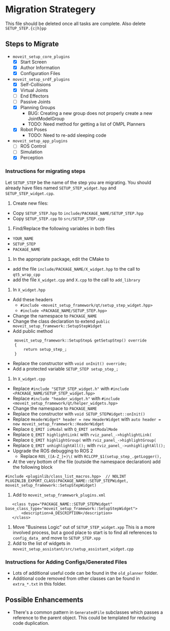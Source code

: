 # Migration Strategery

This file should be deleted once all tasks are complete. Also delete `SETUP_STEP.{c|h}pp`

## Steps to Migrate
 * `moveit_setup_core_plugins`
   * [x] Start Screen
   * [x] Author Information
   * [x] Configuration Files
 * `moveit_setup_srdf_plugins`
   * [x] Self-Collisions
   * [x] Virtual Joints
   * [ ] End Effectors
   * [ ] Passive Joints
   * [x] Planning Groups
     * BUG: Creating a new group does not properly create a new JointModelGroup
     * TODO: Need method for getting a list of OMPL Planners
   * [x] Robot Poses
     * TODO: Need to re-add sleeping code
 * `moveit_setup_app_plugins`
   * [ ] ROS Control
   * [ ] Simulation
   * [x] Perception

### Instructions for migrating steps
Let `SETUP_STEP` be the name of the step you are migrating. You should already have files named `SETUP_STEP_widget.hpp` and `SETUP_STEP_widget.cpp`.
 1. Create new files:
  * Copy `SETUP_STEP.hpp` to `include/PACKAGE_NAME/SETUP_STEP.hpp`
  * Copy `SETUP_STEP.cpp` to `src/SETUP_STEP.cpp`
 1. Find/Replace the following variables in both files
  * `YOUR_NAME`
  * `SETUP_STEP`
  * `PACKAGE_NAME`
 1. In the appropriate package, edit the CMake to
  * add the file `include/PACKAGE_NAME/X_widget.hpp` to the call to `qt5_wrap_cpp`
  * add the file `X_widget.cpp` and `X.cpp` to the call to `add_library`
 1. In `X_widget.hpp`
  * Add these headers
     * `#include <moveit_setup_framework/qt/setup_step_widget.hpp>`
     * `#include <PACKAGE_NAME/SETUP_STEP.hpp>`
  * Change the namespace to `PACKAGE_NAME`
  * Change the class declaration to extend `public moveit_setup_framework::SetupStepWidget`
  * Add public method
  ```
      moveit_setup_framework::SetupStep& getSetupStep() override
      {
          return setup_step_;
      }
```
  * Replace the constructor with `void onInit() override;`
  * Add a protected variable `SETUP_STEP setup_step_;`
 1. In `X_widget.cpp`
  * Replace `#include "SETUP_STEP_widget.h"` with `#include <PACKAGE_NAME/SETUP_STEP_widget.hpp>`
  * Replace `#include "header_widget.h"` with `#include <moveit_setup_framework/qt/helper_widgets.hpp>`
  * Change the namespace to `PACKAGE_NAME`
  * Replace the constructor with `void SETUP_STEPWidget::onInit()`
  * Replace `HeaderWidget* header = new HeaderWidget` with `auto header = new moveit_setup_framework::HeaderWidget`
  * Replace `Q_EMIT isModal` with `Q_EMIT setModalMode`
  * Replace `Q_EMIT highlightLink(` with `rviz_panel_->highlightLink(`
  * Replace `Q_EMIT highlightGroup(` with `rviz_panel_->highlightGroup(`
  * Replace `Q_EMIT unhighlightAll();` with `rviz_panel_->unhighlightAll();`
  * Upgrade the ROS debugging to ROS 2
     * Replace `ROS_([A-Z_]+)\(` with `RCLCPP_$1(setup_step_.getLogger(), `
  * At the very bottom of the file (outside the namespace declaration) add the following block
  ```
#include <pluginlib/class_list_macros.hpp>  // NOLINT
PLUGINLIB_EXPORT_CLASS(PACKAGE_NAME::SETUP_STEPWidget, moveit_setup_framework::SetupStepWidget)
  ```
 1. Add to `moveit_setup_framework_plugins.xml`
 ```
    <class type="PACKAGE_NAME::SETUP_STEPWidget" base_class_type="moveit_setup_framework::SetupStepWidget">
        <description>A_DESCRIPTION</description>
    </class>
  ```
 1. Move "Business Logic" out of `SETUP_STEP_widget.xpp` This is a more involved process, but a good place to start is to find all references to `config_data_` and move to `SETUP_STEP.xpp`
 1. Add to the list of widgets in `moveit_setup_assistant/src/setup_assistant_widget.cpp`

### Instructions for Adding Configs/Generated Files
 * Lots of additional useful code can be found in the `old_planner` folder.
 * Additional code removed from other classes can be found in `extra_*.txt` in this folder.

## Possible Enhancements
 * There's a common pattern in `GeneratedFile` subclasses which passes a reference to the parent object. This could be templated for reducing code duplication.
